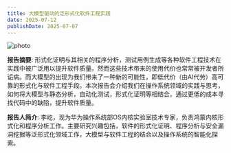```yaml
---
title: 大模型驱动的泛形式化软件工程实践
date: 2025-07-12
publishDate: 2025-07-07
---
```


![photo](photo.png)

**报告摘要**: 形式化证明与其相关的程序分析，测试用例生成等各种软件工程技术在实践中被广泛用以提升软件质量。然而这些技术带来的使用代价也常常被开发者所诟病。而大模型的出现为我们带来了一种新的可能性，即低代价（由AI代劳）高可靠的形式化与软件工程手段。本次报告会介绍我们在操作系统领域的实践与思考，如何将大模型与静态分析，自动化测试，形式化证明等相结合，通过更低的成本寻找代码中的缺陷，提升软件质量。

**报告人简介**: 李屹，现为华为操作系统部OS内核实验室技术专家，负责鸿蒙内核形式化和程序分析工作。主要研究兴趣包括，软件的形式化证明、程序分析与安全漏洞挖掘等泛形式化领域工作，大模型与软件工程的结合以及操作系统的智能化探索。

